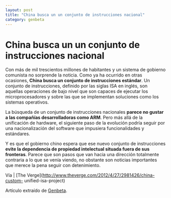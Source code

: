 ```yaml
---
layout: post
title: "China busca un un conjunto de instrucciones nacional"
category: genbeta
---
```


# China busca un un conjunto de instrucciones nacional

Con más de mil trescientos millones de habitantes y un sistema de gobierno
comunista no sorprende la noticia. Como ya ha ocurrido en otras ocasiones,
**China busca un conjunto de instrucciones estándar**. Un conjunto de
instrucciones, definido por las siglas ISA en inglés, son aquellas operaciones
de bajo nivel que son capaces de ejecutar los microprocesadores y sobre las
que se implementan soluciones como los sistemas operativos.

La búsqueda de un conjunto de instrucciones nacionales **parece no gustar a
las compañías desarrolladoras como ARM**. Pero más allá de la unificación de
hardware, el siguiente paso de la evolución podría seguir por una
nacionalización del software que impusiera funcionalidades y estándares.

Y es que el gobierno chino espera que ese nuevo conjunto de instrucciones
**evite la dependencia de propiedad intelectual situada fuera de sus
fronteras**. Parece que son pasos que van hacia una dirección totalmente
contraria a lo que se venía viendo, no obstante son noticias importantes que
merece la pena seguir con detenimiento.

Vía | [The Verge](http://www.theverge.com/2012/4/27/2981426/china-custom-
unified-isa-project)

Artículo extraído de [Genbeta](http://www.genbeta.com).